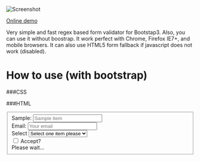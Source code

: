 ![Screenshot](screenshot.png "bootstrap.validator.js")

[Online demo](http://wpic.bitbucket.org/bootstrap-validator/)

Very simple and fast regex based form validator for Bootstap3. Also, you can use it without boostrap. It work perfect with Chrome, Firefox IE7+, and mobile browsers. It can also use HTML5 form fallback if javascript does not work (disabled).

# How to use (with bootstrap)

###CSS
	<link rel="stylesheet" href="http://netdna.bootstrapcdn.com/bootstrap/3.0.3/css/bootstrap.min.css">
	<style>
	form .alert,
	form .process
	{
	    display: none;
	}
	</style>

###HTML
	<form method="POST" action="some_url_to_post_there">
		<fieldset>
			<div class="form-group">
				<label class="control-label">Sample:</label>
				<input name="name" class="form-control" placeholder="Sample item" data-title="Sample message" required="" data-regex="^[a-zA-Z]{1,30}$" />
			</div>
			<div class="form-group">
				<label class="control-label">Email:</label>
				<input name="name" class="form-control" placeholder="Your email" data-title="Please use valid email address" required="" data-regex="email" />
			</div>
			<div class="form-group">
				<label class="control-label">Select</label>
				<select class="form-control" data-require="" name="select">
					<option value="">Select one item please</option>
					<option value="value1">Item1</option>
					<option value="value2">Item2</option>
				</select>
			</div>
			<div class="form-group">
				<div class="checkbox">
					<label class="control-label">
						<input data-require="" name="accept" type="checkbox" value="true"> Accept?
					</label>
				</div>
			</div>
			<div class="progress progress-striped active">
				<div class="progress-bar"  role="progressbar" aria-valuenow="100" aria-valuemin="0" aria-valuemax="100" style="width: 100%">
					<span class="sr-only">Please wait...</span>
				</div>
			</div>
			<div class="alert alert-danger">

			</div>
			<div class="alert alert-success">
				Sent!
			</div>
			<div class="form-group text-center">
				<button class="btn btn-default" type="submit">Submit</button>
			</div>
		</fieldset>
	</form>

###script
	<script src="http://ajax.googleapis.com/ajax/libs/jquery/1.10.2/jquery.min.js"></script>
	<script src="http://netdna.bootstrapcdn.com/bootstrap/3.0.3/js/bootstrap.min.js"></script>
	<script src="bootstrap.validator.js"></script>
	<script>
	// selector can be 'form'
	$(selector).bootstrap3Validate(function(e, data) { 
		e.preventDefault();

		var self = $(this);

		$('.process', self).show();
		$("[type='submit']", self).hide();
		$(".alert-danger", self).hide();

		$.ajax({
			url: self.attr('action'),
			data: data,
			type: self.attr('method'),
		})
		.done(function() {
			self[0].reset(); // Clear form
		})
		.fail(function() {
			$('.alert-danger', self).text('Error!').show();
		})
		.always(function() {
			$('.process', self).hide();
			$("[type='submit']", self).show();
		});
	})
	</script>

----
# Use it without bootstrap

###HTML
	<input
		name="name"
		type="text"

		data-title="This is a message show after validation failed"
		data-regex="REGEX"
		data-require=""
		data-equals="name_of_the_second_field"
	/>


###Javascript
	$(selector).validate({
		init: function() {

		},
		success: function() {

		},
		fail: function(invalids) {

		}
	})

**data-title:**

Error description. With $(invalids[i]).attr('data-title') you can get it. For bootstrap3Validate just put it there you don't need to do anything

**data-regex:**

Validation regex. You can also put 'email' and 'tel'. Examples:

^[a-z]{1,10}$

Means all a-z and length should be 1~10

^[0-9]{2}$

Means just numbers between 10~99

You can find thousand of sample regex by Goolging.

**required:**

required or not

**data-equals:**

To check value of 2 field are same or not. Just add it to first one.
